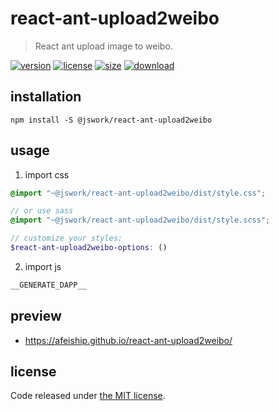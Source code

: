 # react-ant-upload2weibo
> React ant upload image to weibo.

[![version][version-image]][version-url]
[![license][license-image]][license-url]
[![size][size-image]][size-url]
[![download][download-image]][download-url]

## installation
```shell
npm install -S @jswork/react-ant-upload2weibo
```

## usage
1. import css
  ```scss
  @import "~@jswork/react-ant-upload2weibo/dist/style.css";

  // or use sass
  @import "~@jswork/react-ant-upload2weibo/dist/style.scss";

  // customize your styles:
  $react-ant-upload2weibo-options: ()
  ```
2. import js
  ```js
__GENERATE_DAPP__
  ```

## preview
- https://afeiship.github.io/react-ant-upload2weibo/

## license
Code released under [the MIT license](https://github.com/afeiship/react-ant-upload2weibo/blob/master/LICENSE.txt).

[version-image]: https://img.shields.io/npm/v/@jswork/react-ant-upload2weibo
[version-url]: https://npmjs.org/package/@jswork/react-ant-upload2weibo

[license-image]: https://img.shields.io/npm/l/@jswork/react-ant-upload2weibo
[license-url]: https://github.com/afeiship/react-ant-upload2weibo/blob/master/LICENSE.txt

[size-image]: https://img.shields.io/bundlephobia/minzip/@jswork/react-ant-upload2weibo
[size-url]: https://github.com/afeiship/react-ant-upload2weibo/blob/master/dist/react-ant-upload2weibo.min.js

[download-image]: https://img.shields.io/npm/dm/@jswork/react-ant-upload2weibo
[download-url]: https://www.npmjs.com/package/@jswork/react-ant-upload2weibo
